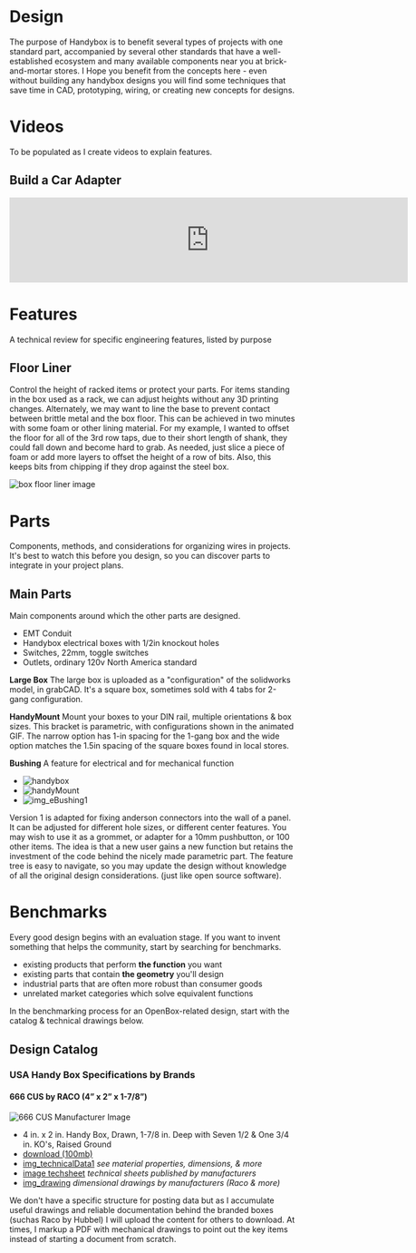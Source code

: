 # Design
The purpose of Handybox is to benefit several types of projects with one standard part, accompanied by several other standards that have a well-established ecosystem and many available components near you at brick-and-mortar stores.
I Hope you benefit from the concepts here - even without building any handybox designs you will find some techniques that save time in CAD, prototyping, wiring, or creating new concepts for designs.

# Videos
To be populated as I create videos to explain features.

## Build a Car Adapter

<iframe width="703" src="https://www.youtube.com/embed/VLrEtrU10ow" title="Build a DIY power supply for powering electronics - using openBox" frameborder="0" allow="accelerometer; autoplay; clipboard-write; encrypted-media; gyroscope; picture-in-picture; web-share" referrerpolicy="strict-origin-when-cross-origin" allowfullscreen></iframe>

# Features
A technical review for specific engineering features, listed by purpose

## Floor Liner

Control the height of racked items or protect your parts. For items standing in the box used as a rack, we can adjust heights without any 3D printing changes.  Alternately, we may want to line the base to prevent contact between brittle metal and the box floor.  This can be achieved in two minutes with some foam or other lining material.  For my example, I wanted to offset the floor for all of the 3rd row taps, due to their short length of shank, they could fall down and become hard to grab.  As needed, just slice a piece of foam or add more layers to offset the height of a row of bits.  Also, this keeps bits from chipping if they drop against the steel box.

![box floor liner image](https://d2t1xqejof9utc.cloudfront.net/screenshots/pics/71db1b41ccb4b189cb514e836513f97c/original.jpg) 

# Parts
Components, methods, and considerations for organizing wires in projects.  It's best to watch this before you design, so you can discover parts to integrate in your project plans.

## Main Parts
Main components around which the other parts are designed.

* EMT Conduit
* Handybox electrical boxes with 1/2in knockout holes
* Switches, 22mm, toggle switches
* Outlets, ordinary 120v North America standard

**Large Box**
The large box is uploaded as a "configuration" of the solidworks model, in grabCAD.  It's a square box, sometimes sold with 4 tabs for 2-gang configuration.

**HandyMount**
Mount your boxes to your DIN rail, multiple orientations & box sizes. This bracket is parametric, with configurations shown in the animated GIF. The narrow option has 1-in spacing for the 1-gang box and the wide option matches the 1.5in spacing of the square boxes found in local stores.

**Bushing**
A feature for electrical and for mechanical function

* ![handybox](https://github.com/user-attachments/assets/0e74d687-8dab-4486-bea9-78ceadb83627)
* ![handyMount](https://github.com/user-attachments/assets/920e28c6-80b8-4301-968d-de2845a30da9)
* ![img_eBushing1](https://github.com/user-attachments/assets/84268de3-2954-4cb2-bd8d-b86bb7608e46)


Version 1 is adapted for fixing anderson connectors into the wall of a panel. It can be adjusted for different hole sizes, or different center features.  You may wish to use it as a grommet, or adapter for a 10mm pushbutton, or 100 other items.  The idea is that a new user gains a new function but retains the investment of the code behind the nicely made parametric part.  The feature tree is easy to navigate, so you may update the design without knowledge of all the original design considerations. (just like open source software).

# Benchmarks
Every good design begins with an evaluation stage.  If you want to invent something that helps the community, start by searching for benchmarks. 
* existing products that perform **the function** you want
* existing parts that contain **the geometry** you'll design
* industrial parts that are often more robust than consumer goods
* unrelated market categories which solve equivalent functions

In the benchmarking process for an OpenBox-related design, start with the catalog & technical drawings below.


## Design Catalog

### USA Handy Box Specifications by Brands

#### 666 CUS by RACO (4” x 2” x 1-7/8”)

![666 CUS Manufacturer Image](https://do1jvmih5t6vs.cloudfront.net/userfiles/ad/large/raco_666.jpg)

- 4 in. x 2 in. Handy Box, Drawn, 1-7/8 in. Deep with Seven 1/2 & One 3/4 in. KO's, Raised Ground
- [download (100mb)](https://lobfile.com/file/TMfW62ny.pdf)
- [img_technicalData1](https://github.com/user-attachments/assets/8c5ebed6-eeb9-4228-b587-385ee21200a7) _see material properties, dimensions, & more_
- [image techsheet](img/img_racoData1.jpg 'class=image-25') _technical sheets published by manufacturers_
- [img_drawing](https://github.com/user-attachments/assets/256211c1-f47f-49f2-863e-14f5fdbfc8e6) _dimensional drawings by manufacturers (Raco & more)_

We don't have a specific structure for posting data but as I accumulate useful drawings and reliable documentation behind the branded boxes (suchas Raco by Hubbel) I will upload the content for others to download.  At times, I markup a PDF with mechanical drawings to point out the key items instead of starting a document from scratch.
